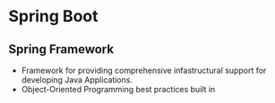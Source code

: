 # Spring Boot

## Spring Framework 

* Framework for providing comprehensive infastructural support for developing Java Applications.  
* Object-Oriented Programming best practices built in  
